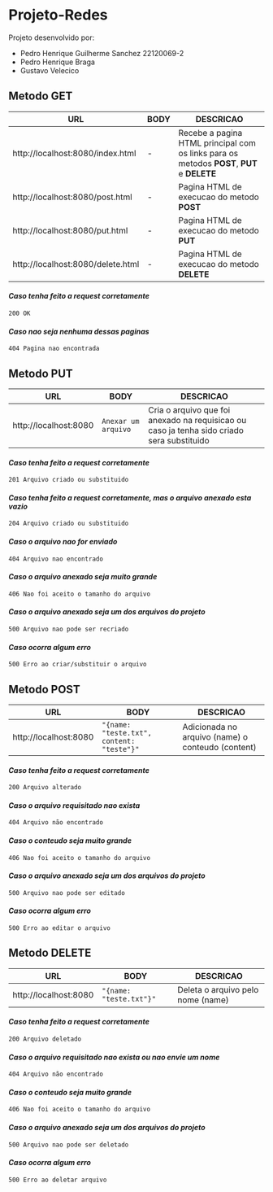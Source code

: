 # Projeto-Redes
Projeto desenvolvido por:
* Pedro Henrique Guilherme Sanchez 22120069-2
* Pedro Henrique Braga
* Gustavo Velecico


## Metodo GET
| URL | BODY | DESCRICAO |
| ------------------- | ------------------- | ------------------- |
| http://localhost:8080/index.html | - | Recebe a pagina HTML principal com os links para os metodos **POST**, **PUT** e **DELETE** |
| http://localhost:8080/post.html | - | Pagina HTML de execucao do metodo **POST** |
| http://localhost:8080/put.html | - | Pagina HTML de execucao do metodo **PUT** |
| http://localhost:8080/delete.html | - | Pagina HTML de execucao do metodo **DELETE** |

#### *Caso tenha feito a request corretamente*
```200 OK```

#### *Caso nao seja nenhuma dessas paginas*
```404 Pagina nao encontrada```

## Metodo PUT
| URL | BODY | DESCRICAO |
| ------------------- | ------------------- | ------------------- |
| http://localhost:8080 | ```Anexar um arquivo``` | Cria o arquivo que foi anexado na requisicao ou caso ja tenha sido criado sera substituido |

#### *Caso tenha feito a request corretamente*
```201 Arquivo criado ou substituido```

#### *Caso tenha feito a request corretamente, mas o arquivo anexado esta vazio*
```204 Arquivo criado ou substituido```

#### *Caso o arquivo nao for enviado*
```404 Arquivo nao encontrado```

#### *Caso o arquivo anexado seja muito grande*
```406 Nao foi aceito o tamanho do arquivo```

#### *Caso o arquivo anexado seja um dos arquivos do projeto*
```500 Arquivo nao pode ser recriado```

#### *Caso ocorra algum erro*
```500 Erro ao criar/substituir o arquivo```

## Metodo POST
| URL | BODY | DESCRICAO |
| ------------------- | ------------------- | ------------------- |
| http://localhost:8080 | ```"{name: "teste.txt", content: "teste"}"``` | Adicionada no arquivo (name) o conteudo (content) |

#### *Caso tenha feito a request corretamente*
```200 Arquivo alterado```

#### *Caso o arquivo requisitado nao exista*
```404 Arquivo não encontrado```

#### *Caso o conteudo seja muito grande*
```406 Nao foi aceito o tamanho do arquivo```

#### *Caso o arquivo anexado seja um dos arquivos do projeto*
```500 Arquivo nao pode ser editado```

#### *Caso ocorra algum erro*
```500 Erro ao editar o arquivo```


## Metodo DELETE
| URL | BODY | DESCRICAO |
| ------------------- | ------------------- | ------------------- |
| http://localhost:8080 | ```"{name: "teste.txt"}"``` | Deleta o arquivo pelo nome (name) |

#### *Caso tenha feito a request corretamente*
```200 Arquivo deletado```

#### *Caso o arquivo requisitado nao exista ou nao envie um nome*
```404 Arquivo não encontrado```

#### *Caso o conteudo seja muito grande*
```406 Nao foi aceito o tamanho do arquivo```

#### *Caso o arquivo anexado seja um dos arquivos do projeto*
```500 Arquivo nao pode ser deletado```

#### *Caso ocorra algum erro*
```500 Erro ao deletar arquivo```

